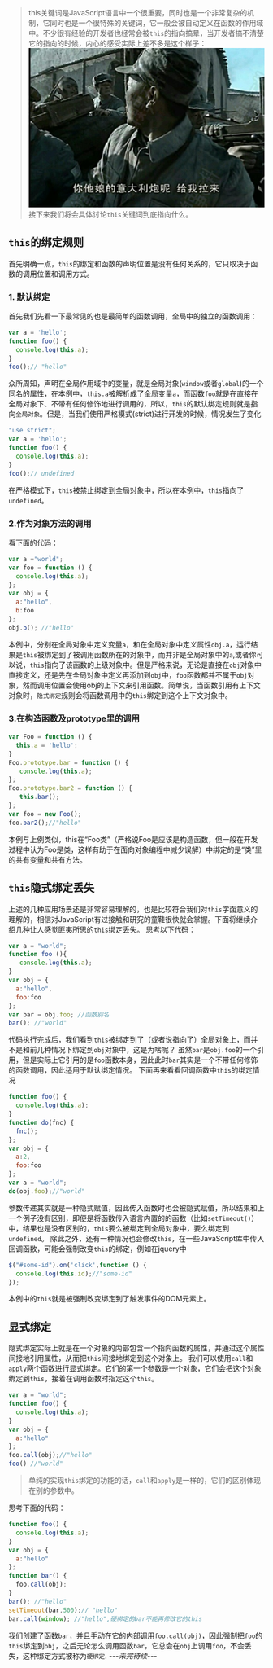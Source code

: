 > this关键词是JavaScript语言中一个很重要，同时也是一个非常复杂的机制，它同时也是一个很特殊的关键词，它一般会被自动定义在函数的作用域中。不少很有经验的开发者也经常会被`this`的指向搞晕，当开发者搞不清楚它的指向的时候，内心的感受实际上差不多是这个样子：![二营长，你他娘的意大利炮呢](https://github.com/SinanJS/sinan-blog/blob/master/img/italy-gun.jpg?raw=true)
>接下来我们将会具体讨论`this`关键词到底指向什么。

## `this`的绑定规则
首先明确一点，`this`的绑定和函数的声明位置是没有任何关系的，它只取决于函数的调用位置和调用方式。
### 1. 默认绑定
首先我们先看一下最常见的也是最简单的函数调用，全局中的独立的函数调用：
```js
var a = 'hello';
function foo() {
  console.log(this.a);
}
foo();// "hello"
```
众所周知，声明在全局作用域中的变量，就是全局对象(`window`或者`global`)的一个同名的属性，在本例中，`this.a`被解析成了全局变量`a`，而函数`foo`就是在直接在全局对象下、不带有任何修饰地进行调用的，所以，`this`的默认绑定规则就是指向`全局对象`。但是，当我们使用严格模式(strict)进行开发的时候，情况发生了变化

```js
"use strict";
var a = 'hello';
function foo() {
  console.log(this.a);
}
foo();// undefined
```
在严格模式下，`this`被禁止绑定到全局对象中，所以在本例中，`this`指向了`undefined`。
### 2.作为对象方法的调用
看下面的代码：
```js
var a ="world";
var foo = function () {
  console.log(this.a);
};
var obj = {
  a:"hello",
  b:foo
};
obj.b(); //"hello"
```
本例中，分别在全局对象中定义变量`a`，和在全局对象中定义属性`obj.a`，运行结果是`this`被绑定到了被调用函数所在的对象中，而并非是全局对象中的`a`,或者你可以说，`this`指向了该函数的上级对象中。但是严格来说，无论是直接在`obj`对象中直接定义，还是先在全局对象中定义再添加到`obj`中，`foo`函数都并不属于`obj`对象，然而调用位置会使用obj的上下文来引用函数。简单说，当函数引用有上下文对象时，`隐式绑定`规则会将函数调用中的`this`绑定到这个上下文对象中。
### 3.在构造函数及prototype里的调用
```js
var Foo = function () {
  this.a = 'hello';
}
Foo.prototype.bar = function () {
   console.log(this.a);
};
Foo.prototype.bar2 = function () {
   this.bar();
};
var foo = new Foo();
foo.bar2();//"hello"
```
本例与上例类似，this在“Foo类”（严格说Foo是应该是构造函数，但一般在开发过程中认为Foo是类，这样有助于在面向对象编程中减少误解）中绑定的是“类”里的共有变量和共有方法。
## `this`隐式绑定丢失
上述的几种应用场景还是非常容易理解的，也是比较符合我们对`this`字面意义的理解的，相信对JavaScript有过接触和研究的童鞋很快就会掌握。下面将继续介绍几种让人感觉匪夷所思的`this`绑定丢失。
思考以下代码：
```js
var a = "world";
function foo (){
   console.log(this.a);
}
var obj = {
  a:"hello",
  foo:foo
};
var bar = obj.foo; //函数别名
bar(); //"world"
```
代码执行完成后，我们看到`this`被绑定到了（或者说指向了）全局对象上，而并不是和前几种情况下绑定到`obj`对象中，这是为啥呢？
虽然`bar`是`obj.foo`的一个引用，但是实际上它引用的是`foo`函数本身，因此此时`bar`其实是一个不带任何修饰的函数调用，因此适用于默认绑定情况。
下面再来看看回调函数中`this`的绑定情况
```js
function foo() {
  console.log(this.a);
}
function do(fnc) {
  fnc();
};
var obj = {
  a:2,
  foo:foo
};
var a = "world";
do(obj.foo);//"world"
```
参数传递其实就是一种隐式赋值，因此传入函数时也会被隐式赋值，所以结果和上一个例子没有区别，即便是将函数传入语言内置的的函数（比如`setTimeout()`）中，结果也是没有区别的，`this`要么被绑定到全局对象中，要么绑定到`undefined`。
除此之外，还有一种情况也会修改`this`，在一些JavaScript库中传入回调函数，可能会强制改变`this`的绑定，例如在jquery中
```js
$("#some-id").on('click',function () {
  console.log(this.id);//"some-id"
});
```
本例中的`this`就是被强制改变绑定到了触发事件的DOM元素上。
## 显式绑定
隐式绑定实际上就是在一个对象的内部包含一个指向函数的属性，并通过这个属性间接地引用属性，从而把`this`间接地绑定到这个对象上。
我们可以使用`call`和`apply`两个函数进行显式绑定。它们的第一个参数是一个对象，它们会把这个对象绑定到`this`，接着在调用函数时指定这个`this`。
```js
var a = "world";
function foo() {
  console.log(this.a);
}
var obj = {
  a:"hello"
};
foo.call(obj);//"hello"
foo() //"world"
```
> 单纯的实现`this`绑定的功能的话，`call`和`apply`是一样的，它们的区别体现在别的参数中。

思考下面的代码：
```js
function foo() {
  console.log(this.a);
}
var obj = {
  a:"hello"
};
function bar() {
  foo.call(obj);
}
bar(); //"hello"
setTimeout(bar,500);// "hello"
bar.call(window); //"hello",硬绑定的bar不能再修改它的this
```
我们创建了函数`bar`，并且手动在它的内部调用`foo.call(obj)`，因此强制把`foo`的`this`绑定到`obj`，之后无论怎么调用函数`bar`，它总会在`obj`上调用`foo`，不会丢失，这种绑定方式被称为`硬绑定`.
*---未完待续---*

